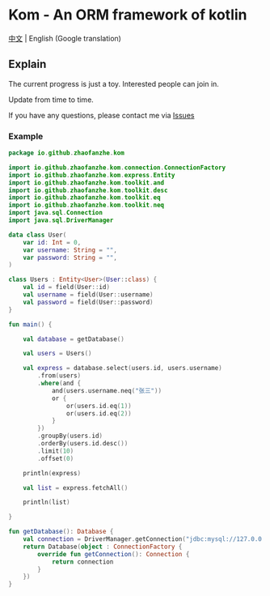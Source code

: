 # Kom - An ORM framework of kotlin

[中文](./README.md) | English (Google translation)

## Explain
The current progress is just a toy. Interested people can join in.

Update from time to time.

If you have any questions, please contact me via [Issues](https://github.com/zhaofanzhe/Kom/issues)

### Example
```kotlin
package io.github.zhaofanzhe.kom

import io.github.zhaofanzhe.kom.connection.ConnectionFactory
import io.github.zhaofanzhe.kom.express.Entity
import io.github.zhaofanzhe.kom.toolkit.and
import io.github.zhaofanzhe.kom.toolkit.desc
import io.github.zhaofanzhe.kom.toolkit.eq
import io.github.zhaofanzhe.kom.toolkit.neq
import java.sql.Connection
import java.sql.DriverManager

data class User(
    var id: Int = 0,
    var username: String = "",
    var password: String = "",
)

class Users : Entity<User>(User::class) {
    val id = field(User::id)
    val username = field(User::username)
    val password = field(User::password)
}

fun main() {

    val database = getDatabase()

    val users = Users()

    val express = database.select(users.id, users.username)
        .from(users)
        .where(and {
            and(users.username.neq("张三"))
            or {
                or(users.id.eq(1))
                or(users.id.eq(2))
            }
        })
        .groupBy(users.id)
        .orderBy(users.id.desc())
        .limit(10)
        .offset(0)

    println(express)

    val list = express.fetchAll()

    println(list)

}

fun getDatabase(): Database {
    val connection = DriverManager.getConnection("jdbc:mysql://127.0.0.1:3306/demo", "root", "123456")
    return Database(object : ConnectionFactory {
        override fun getConnection(): Connection {
            return connection
        }
    })
}
```